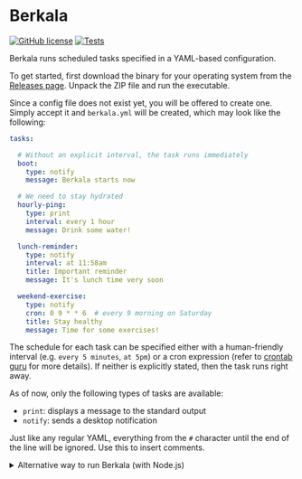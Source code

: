 # Berkala

[![GitHub license](https://img.shields.io/github/license/ariya/berkala)](https://github.com/ariya/berkala/blob/main/LICENSE)
[![Tests](https://github.com/ariya/berkala/workflows/Tests/badge.svg)](https://github.com/ariya/berkala/actions)

Berkala runs scheduled tasks specified in a YAML-based configuration.

To get started, first download the binary for your operating system from the [Releases page](https://github.com/ariya/berkala/releases). Unpack the ZIP file and run the executable.

Since a config file does not exist yet, you will be offered to create one.
Simply accept it and `berkala.yml` will be created, which may look like the following:

```yml
tasks:

  # Without an explicit interval, the task runs immediately
  boot:
    type: notify
    message: Berkala starts now

  # We need to stay hydrated
  hourly-ping:
    type: print
    interval: every 1 hour
    message: Drink some water!

  lunch-reminder:
    type: notify
    interval: at 11:58am
    title: Important reminder
    message: It's lunch time very soon

  weekend-exercise:
    type: notify
    cron: 0 9 * * 6  # every 9 morning on Saturday
    title: Stay healthy
    message: Time for some exercises!
```

The schedule for each task can be specified either with a human-friendly interval (e.g. `every 5 minutes`, `at 5pm`) or a cron expression (refer to [crontab guru](https://crontab.guru/) for more details). If neither is explicitly stated, then the task runs right away.

As of now, only the following types of tasks are available:

* `print`: displays a message to the standard output
* `notify`: sends a desktop notification

Just like any regular YAML, everything from the `#` character until the end of the line will be ignored. Use this to insert comments.

<details>
<summary>Alternative way to run Berkala (with Node.js)</summary>

With [Node.js](https://nodejs.org/) v14 or later (that has [npx](https://www.npmjs.com/package/npx)):

```bash
npx @ariya/berkala
```

To run the development version, check out this repo and then:

```bash
npm install
npm start
```

[![npm version](https://img.shields.io/npm/v/@ariya/berkala)](https://www.npmjs.com/package/@ariya/berkala)
[![npm bundle size (minified)](https://img.shields.io/bundlephobia/min/@ariya/berkala.svg)](https://bundlephobia.com/result?p=@ariya/berkala)

</details>
